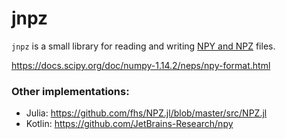 # jnpz
`jnpz` is a small library for reading and writing 
[NPY and NPZ](https://numpy.org/devdocs/reference/generated/numpy.lib.format.html)
files.

https://docs.scipy.org/doc/numpy-1.14.2/neps/npy-format.html

### Other implementations:

* Julia: https://github.com/fhs/NPZ.jl/blob/master/src/NPZ.jl
* Kotlin: https://github.com/JetBrains-Research/npy



